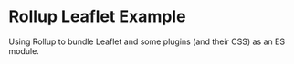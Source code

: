 # Rollup Leaflet Example

Using Rollup to bundle Leaflet and some plugins (and their CSS) as an ES module.
